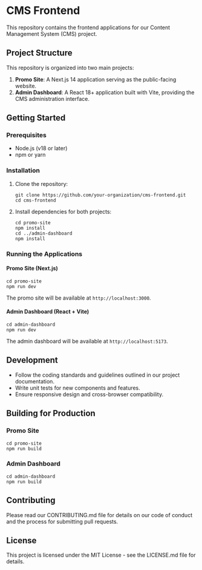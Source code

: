 # CMS Frontend

This repository contains the frontend applications for our Content Management System (CMS) project.

## Project Structure

This repository is organized into two main projects:

1. **Promo Site**: A Next.js 14 application serving as the public-facing website.
2. **Admin Dashboard**: A React 18+ application built with Vite, providing the CMS administration interface.

## Getting Started

### Prerequisites

- Node.js (v18 or later)
- npm or yarn

### Installation

1. Clone the repository:
   ```
   git clone https://github.com/your-organization/cms-frontend.git
   cd cms-frontend
   ```

2. Install dependencies for both projects:
   ```
   cd promo-site
   npm install
   cd ../admin-dashboard
   npm install
   ```

### Running the Applications

#### Promo Site (Next.js)

```
cd promo-site
npm run dev
```

The promo site will be available at `http://localhost:3000`.

#### Admin Dashboard (React + Vite)

```
cd admin-dashboard
npm run dev
```

The admin dashboard will be available at `http://localhost:5173`.

## Development

- Follow the coding standards and guidelines outlined in our project documentation.
- Write unit tests for new components and features.
- Ensure responsive design and cross-browser compatibility.

## Building for Production

### Promo Site

```
cd promo-site
npm run build
```

### Admin Dashboard

```
cd admin-dashboard
npm run build
```

## Contributing

Please read our CONTRIBUTING.md file for details on our code of conduct and the process for submitting pull requests.

## License

This project is licensed under the MIT License - see the LICENSE.md file for details.
